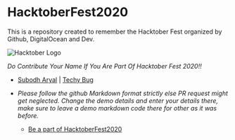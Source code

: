 # HacktoberFest2020
This is a repository created to remember the Hacktober Fest organized by Github, DigitalOcean and Dev.

![Hacktober Logo ](https://images.prismic.io/www-static/e6c04b47-bd9d-474a-9d25-ab143f47349e_Hacktoberfest2020.png)

*Do Contribute Your Name If You Are Part Of Hacktober Fest 2020!!*
<ul>
<li> <a href="https://github.com/asubodh/">Subodh Aryal</a> | <a href="https://techybug.com/">Techy Bug</a><li>

*Please follow the github Markdown format strictly else PR request might get neglected.*
*Change the demo details and enter your details there, make sure to leave a demo markdown code there for other as it was before.*

* [Be a part of HacktoberFest2020](https://hacktoberfest.digitalocean.com/)
